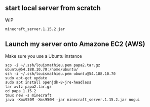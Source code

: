 


## start local server from scratch

WIP

    minecraft_server.1.15.2.jar


## Launch my server onto Amazone EC2 (AWS)

Make sure you use a Ubuntu instance

```
scp -i ~/.ssh/louismathieu.pem papa2.tar.gz ubuntu@54.188.10.70:/home/ubuntu/
ssh -i ~/.ssh/louismathieu.pem ubuntu@54.188.10.70
sudo apt-get update
sudo apt install openjdk-8-jre-headless
tar xvfz papa2.tar.gz
cd papa_1.15.2
tmux new -s minecraft
java -Xmx950M -Xms950M -jar minecraft_server.1.15.2.jar nogui
```
